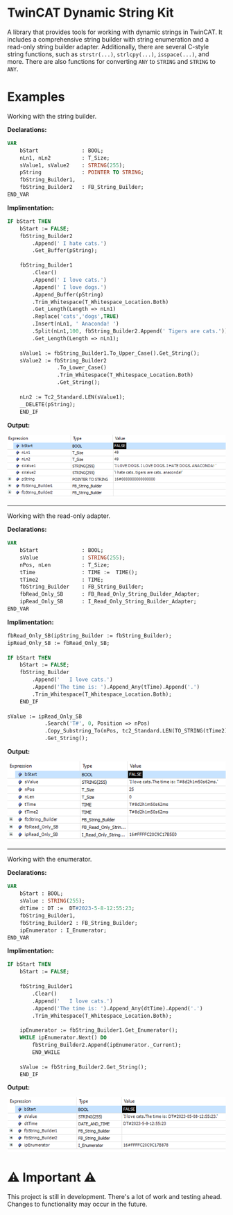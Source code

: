 # TwinCAT Dynamic String Kit

A library that provides tools for working with dynamic strings in TwinCAT. It includes a comprehensive string builder with string enumeration and a read-only string builder adapter. Additionally, there are several C-style string functions, such as `strstr(...)`, `strlcpy(...)`, `isspace(...)`, and more. There are also functions for converting `ANY` to `STRING` and `STRING` to `ANY`.

# Examples

Working with the string builder.

**Declarations:** 
```Pascal
VAR
	bStart              : BOOL;
	nLn1, nLn2          : T_Size;
	sValue1, sValue2    : STRING(255);
	pString             : POINTER TO STRING;
	fbString_Builder1,
	fbString_Builder2   : FB_String_Builder;
END_VAR
```

**Implimentation:**
```Pascal
IF bStart THEN
	bStart := FALSE;
	fbString_Builder2
		.Append(' I hate cats.')
		.Get_Buffer(pString);
	
	fbString_Builder1
		.Clear()
		.Append(' I love cats.')
		.Append(' I love dogs.')
		.Append_Buffer(pString)
		.Trim_Whitespace(T_Whitespace_Location.Both)
		.Get_Length(Length => nLn1)
		.Replace('cats','dogs',TRUE)
		.Insert(nLn1, ' Anaconda! ')
		.Split(nLn1,100, fbString_Builder2.Append(' Tigers are cats.'))
		.Get_Length(Length => nLn1);
	
	sValue1 := fbString_Builder1.To_Upper_Case().Get_String();
	sValue2 := fbString_Builder2
				.To_Lower_Case()
			   	.Trim_Whitespace(T_Whitespace_Location.Both)
				.Get_String();
	
	nLn2 := Tc2_Standard.LEN(sValue1);
	__DELETE(pString);
	END_IF
```

**Output:**

![string builder](./assets/images/string%20builder.PNG)

---

Working with the read-only adapter.

**Declarations:** 
```Pascal
VAR
	bStart              : BOOL;
	sValue              : STRING(255);
	nPos, nLen          : T_Size;
	tTime               : TIME :=  TIME();
	tTime2              : TIME;
	fbString_Builder    : FB_String_Builder;
	fbRead_Only_SB      : FB_Read_Only_String_Builder_Adapter;
	ipRead_Only_SB      : I_Read_Only_String_Builder_Adapter;
END_VAR
```

**Implimentation:**
```Pascal
fbRead_Only_SB(ipString_Builder := fbString_Builder);
ipRead_Only_SB := fbRead_Only_SB;

IF bStart THEN
	bStart := FALSE;
	fbString_Builder
		.Append('   I love cats.')
		.Append('The time is: ').Append_Any(tTime).Append('.')
		.Trim_Whitespace(T_Whitespace_Location.Both);
	END_IF
	
sValue := ipRead_Only_SB
			.Search('T#', 0, Position => nPos)
			.Copy_Substring_To(nPos, tc2_Standard.LEN(TO_STRING(tTime2)), tTime2)
			.Get_String();
```

**Output:**

![string builder using adapter](./assets/images/string%20builder%20using%20adapter.png)

---

Working with the enumerator.

**Declarations:** 
```Pascal
VAR
	bStart : BOOL;
	sValue : STRING(255);
	dtTime : DT :=  DT#2023-5-8-12:55:23;
	fbString_Builder1,
	fbString_Builder2 : FB_String_Builder;
	ipEnumerator : I_Enumerator;
END_VAR
```

**Implimentation:**
```Pascal
IF bStart THEN
	bStart := FALSE;
	
	fbString_Builder1
		.Clear()
		.Append('   I love cats.')
		.Append('The time is: ').Append_Any(dtTime).Append('.')
		.Trim_Whitespace(T_Whitespace_Location.Both);
	
	ipEnumerator := fbString_Builder1.Get_Enumerator();
	WHILE ipEnumerator.Next() DO
		fbString_Builder2.Append(ipEnumerator._Current);
		END_WHILE
		
	sValue := fbString_Builder2.Get_String();
	END_IF
```

**Output:**

![string builder enumerator](./assets/images/string%20builder%20enumerator.png)


# ⚠ Important ⚠ 
This project is still in development. There's a lot of work and testing ahead. Changes to functionality may occur in the future.